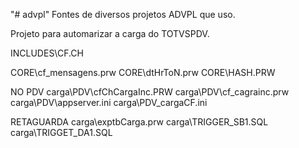 "# advpl" 
Fontes de diversos projetos ADVPL que uso.

Projeto para automarizar a carga do TOTVSPDV.

INCLUDES\CF.CH

CORE\cf_mensagens.prw
CORE\dtHrToN.prw
CORE\HASH.PRW

NO PDV
carga\PDV\cfChCargaInc.PRW
carga\PDV\cf_cagrainc.prw
carga\PDV\appserver.ini
carga\PDV\_cargaCF.ini

RETAGUARDA
carga\exptbCarga.prw
carga\TRIGGER_SB1.SQL
carga\TRIGGET_DA1.SQL